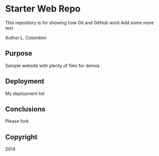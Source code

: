 # Starter Web Repo

This repository is for showing how Git and GitHub work
Add some more text.

Author L. Colombini

## Purpose

Sample website with plenty of files for demos

## Deployment

My deployment list

## Conclusions

Please fork

## Copyright

2014